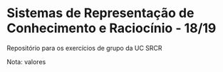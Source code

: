 # Sistemas de Representação de Conhecimento e Raciocínio - 18/19

Repositório para os exercícios de grupo da UC SRCR


Nota: valores
